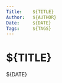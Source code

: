 ```yaml
---
Title:    ${TITLE}
Author:   ${AUTHOR}
Date:     ${DATE}
Tags:     ${TAGS}
---
```


# ${TITLE}

${DATE}
